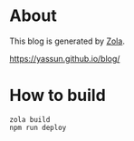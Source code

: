 # About

This blog is generated by [Zola](https://www.getzola.org/).

https://yassun.github.io/blog/


# How to build

```
zola build
npm run deploy
```
